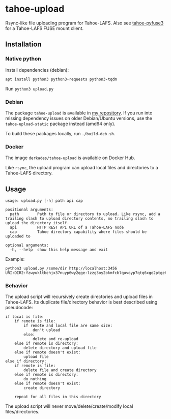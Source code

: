 # tahoe-upload

Rsync-like file uploading program for Tahoe-LAFS. Also see [tahoe-pyfuse3](https://github.com/Derkades/tahoe-pyfuse3) for a Tahoe-LAFS FUSE mount client.

## Installation

### Native python

Install dependencies (debian):
```
apt install python3 python3-requests python3-tqdm
```

Run `python3 upload.py`

### Debian
The package `tahoe-upload` is available in [my repository](https://deb.rkslot.nl). If you run into missing dependency issues on older Debian/Ubuntu versions, use the `tahoe-upload-static` package instead (amd64 only).

To build these packages locally, run `./build-deb.sh`.

### Docker
The image `derkades/tahoe-upload` is available on Docker Hub.

Like `rsync`, the upload program can upload local files and directories to a Tahoe-LAFS directory.

## Usage
```
usage: upload.py [-h] path api cap

positional arguments:
  path        Path to file or directory to upload. Like rsync, add a trailing slash to upload directory contents, no trailing slash to upload the directory itself.
  api         HTTP REST API URL of a Tahoe-LAFS node
  cap         Tahoe directory capability where files should be uploaded to

optional arguments:
  -h, --help  show this help message and exit
```

Example:
```
python3 upload.py /some/dir http://localhost:3456 URI:DIR2:fzwyukltbehjx37nuyp6wy2qge:lzzg3oy2okmfcblquvoyp7qtq6xge2ptge6srogn56hbn7ckhgra
```

### Behavior
The upload script will recursively create directories and upload files in Tahoe-LAFS. Its duplicate file/directory behavior is best described using pseudocode:

```
if local is file:
    if remote is file:
        if remote and local file are same size:
            don't upload
        else:
            delete and re-upload
    else if remote is directory:
        delete directory and upload file
    else if remote doesn't exist:
        upload file
else if directory:
    if remote is file:
        delete file and create directory
    else if remote is directory:
        do nothing
    else if remote doesn't exist:
        create directory

    repeat for all files in this directory
```
The upload script will never move/delete/create/modify local files/directories.
